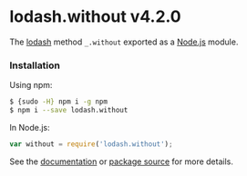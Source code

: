 # lodash.without v4.2.0

The [lodash](https://lodash.com/) method `_.without` exported as a [Node.js](https://nodejs.org/) module.

###  Installation

Using npm:
```bash
$ {sudo -H} npm i -g npm
$ npm i --save lodash.without
```

In Node.js:
```js
var without = require('lodash.without');
```

See the [documentation](https://lodash.com/docs#without) or [package source](https://github.com/lodash/lodash/blob/4.2.0-npm-packages/lodash.without) for more details.
